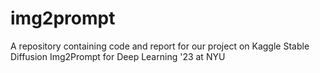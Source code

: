 # img2prompt
A repository containing code and report for our project on Kaggle Stable Diffusion Img2Prompt for Deep Learning '23 at NYU
